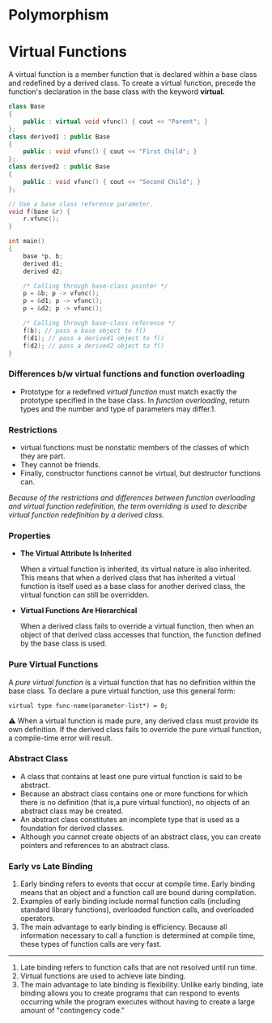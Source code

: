 # Polymorphism

# Virtual Functions

A virtual function is a member function that is declared within a base class and redefined by a derived class. To create a virtual function, precede the function's declaration in the base class with the keyword **virtual.**

```cpp
class Base
{
	public : virtual void vfunc() { cout << "Parent"; }
};
class derived1 : public Base
{
	public : void vfunc() { cout << "First Child"; }
};
class derived2 : public Base
{
	public : void vfunc() { cout << "Second Child"; }
};

// Use a base class reference parameter.
void f(base &r) {
    r.vfunc(); 
}

int main()
{
	base *p, b;
	derived d1;
	derived d2;

	/* Calling through base-class pointer */
	p = &b; p -> vfunc();
	p = &d1; p -> vfunc();
	p = &d2; p -> vfunc();

	/* Calling through base-class reference */
	f(b); // pass a base object to f()
	f(d1); // pass a derived1 object to f()
	f(d2); // pass a derived2 object to f()
}
```

### Differences b/w virtual functions and function overloading

- Prototype for a redefined *virtual function* must match exactly the prototype specified in the base class. In *function overloading*, return types and the number and type of parameters may differ.1.

### Restrictions

- virtual functions must be nonstatic members of the classes of which they are part.
- They cannot be friends.
- Finally, constructor functions cannot be virtual, but destructor functions can.

*Because of the restrictions and differences between function overloading and virtual function redefinition, the term overriding is used to describe virtual function redefinition by a derived class.*

### Properties

- **The Virtual Attribute Is Inherited**

    When a virtual function is inherited, its virtual nature is also inherited. This means that when a derived class that has inherited a virtual function is itself used as a base class for another derived class, the virtual function can still be overridden.

- **Virtual Functions Are Hierarchical**

    When a derived class fails to override a virtual function, then when an object of that derived class accesses that function, the function defined by the base class is used.

### Pure Virtual Functions

A *pure virtual function* is a virtual function that has no definition within the base class. To declare a pure virtual function, use this general form:

`virtual type func-name(parameter-list*) = 0;`

⚠️ When a virtual function is made pure, any derived class must provide its own definition. If the derived class fails to override the pure virtual function, a compile-time error will result.

### Abstract Class

- A class that contains at least one pure virtual function is said to be abstract.
- Because an abstract class contains one or more functions for which there is no definition (that is,a pure virtual function), no objects of an abstract class may be created.
- An abstract class constitutes an incomplete type that is used as a foundation for derived classes.
- Although you cannot create objects of an abstract class, you can create pointers and references to an abstract class.

### Early vs Late Binding

1. Early binding refers to events that occur at compile time. Early binding means that an object and a function call are bound during compilation.
2. Examples of early binding include normal function calls (including standard library functions), overloaded function calls, and overloaded operators.
3. The main advantage to early binding is efficiency. Because all information necessary to call a function is determined at compile time, these types of function calls are very fast.

---

1. Late binding refers to function calls that are not resolved until run time.
2. Virtual functions are used to achieve late binding.
3. The main advantage to late binding is flexibility. Unlike early binding, late binding allows you to create programs that can respond to events occurring while the program executes without having to create a large amount of "contingency code."